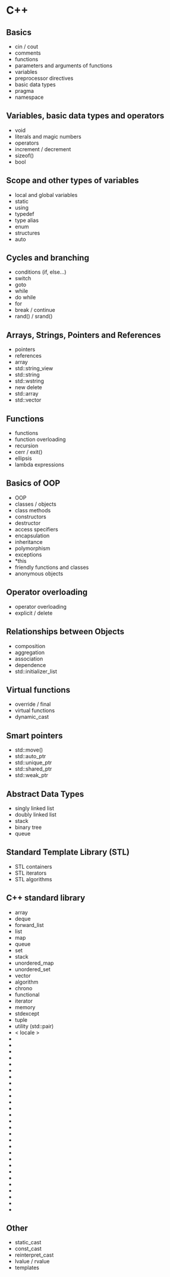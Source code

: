 # C++

## Basics
- cin / cout
- comments
- functions
- parameters and arguments of functions
- variables
- preprocessor directives
- basic data types
- pragma
- namespace

## Variables, basic data types and operators
- void
- literals and magic numbers
- operators
- increment / decrement
- sizeof()
- bool

## Scope and other types of variables
- local and global variables
- static
- using
- typedef
- type alias
- enum
- structures
- auto

## Cycles and branching
- conditions (if, else...)
- switch
- goto
- while
- do while
- for
- break / continue
- rand() / srand()

## Arrays, Strings, Pointers and References
- pointers
- references
- array
- std::string_view
- std::string
- std::wstring
- new delete
- std::array
- std::vector

## Functions
- functions
- function overloading
- recursion
- cerr / exit()
- ellipsis
- lambda expressions

## Basics of OOP
- OOP
- classes / objects
- class methods
- constructors
- destructor
- access specifiers
- encapsulation
- inheritance
- polymorphism
- exceptions
- *this
- friendly functions and classes
- anonymous objects

##  Operator overloading
- operator overloading
- explicit / delete

## Relationships between Objects
- composition
- aggregation
- association
- dependence
- std::initializer_list

## Virtual functions
- override / final
- virtual functions
- dynamic_cast

## Smart pointers
- std::move()
- std::auto_ptr
- std::unique_ptr
- std::shared_ptr
- std::weak_ptr

## Abstract Data Types
- singly linked list
- doubly linked list
- stack
- binary tree
- queue

## Standard Template Library (STL)
- STL containers
- STL iterators
- STL algorithms

## C++ standard library
- array
- deque
- forward_list
- list
- map
- queue
- set
- stack
- unordered_map
- unordered_set
- vector
- algorithm
- chrono
- functional
- iterator
- memory
- stdexcept
- tuple
- utility (std::pair)
- < locale >
- <codecvt>
- <string>
- <regex>
- <fstream>
- <iomanip>
- <iostream>
- <istream>
- <ostream>
- <sstream>
- <streambuf>
- <exception>
- <limits>
- <typeinfo>
- <thread>
- <random>
- <cstdbool>
- <climits>
- <ciso646>
- <cctype>
- <cerrno>
- <cassert>
- <ctime>
- <clocale>
- <ofstream>
- <ifstream>
- <fstream>
- <mutex>
- <future>

## Other
- static_cast
- const_cast
- reinterpret_cast
- lvalue / rvalue
- templates
